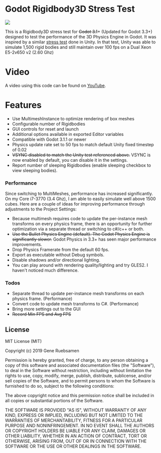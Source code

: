 # Godot Rigidbody3D Stress Test

![](demo.gif)

This is a Rigidbody3D stress test for ~~Godot 3.1~~+ (Updated for Godot 3.3+) designed to test the performance of the 3D Physics Engine in Godot.  It was inspired by a similar [stress test](https://www.youtube.com/watch?v=8zo5a_QvJtk) done in Unity.  In that test, Unity was able to simulate 1,500 rigid bodies and still maintain over 100 fps on a Dual Xeon E5-2v650 v2 (2.60 Ghz)

# Video
A video using this code can be found on [YouTube](https://www.youtube.com/watch?v=XTE4B6yULR4).

# Features

  - Use MultimeshInstance to optimize rendering of box meshes
  - Configurable number of Rigidbodies
  - GUI controls for reset and launch
  - Additional options available in exported Editor variables
  - Compatible with Godot 3.1.1 or newer
  - Physics update rate set to 50 fps to match default Unity fixed timestep of 0.02
  - ~~VSYNC disabled to match the Unity test referenced above.~~ VSYNC is now enabled by default, you can disable it in the settings.
  - Report number of sleeping Rigidbodies (enable sleeping checkbox to view sleeping bodies).

### Performance

Since switching to MultiMeshes, performance has increased significantly. On my Core i7-3770 (3.4 Ghz), I am able to easily simulate well above 1500 cubes. Here are a couple of ideas for improving performance through adjustments to the Project Settings:

* Because multimesh requires code to update the per-instance mesh transforms on every physics frame, there is an opportunity for further optimization via a separate thread or switching to c#/c++ or both.
* ~~Use the Bullet Physics Engine (default).  The Godot Physics Engine is significantly slower.~~ Godot Physics in 3.3+ has seen major performance improvements.
* Drop Physics Framerate from the default 60 fps.
* Export as executable without Debug symbols.
* Disable shadows and/or directional lighting.
* You can play around with rendering quality/lighting and try GLES2.  I haven't noticed much difference.

### Todos

 - Separate thread to update per-instance mesh transforms on each physics frame. (Performance)
 - Convert code to update mesh transforms to C#. (Performance)
 - Bring more settings out to the GUI
 - ~~Record Min FPS and Avg FPS~~

License
----

MIT License (MIT)

Copyright (c) 2019 Gene Ruebsamen

Permission is hereby granted, free of charge, to any person obtaining a copy of this software and associated documentation files (the "Software"), to deal in the Software without restriction, including without limitation the rights to use, copy, modify, merge, publish, distribute, sublicense, and/or sell copies of the Software, and to permit persons to whom the Software is furnished to do so, subject to the following conditions:

The above copyright notice and this permission notice shall be included in all copies or substantial portions of the Software.

THE SOFTWARE IS PROVIDED "AS IS", WITHOUT WARRANTY OF ANY KIND, EXPRESS OR IMPLIED, INCLUDING BUT NOT LIMITED TO THE WARRANTIES OF MERCHANTABILITY, FITNESS FOR A PARTICULAR PURPOSE AND NONINFRINGEMENT. IN NO EVENT SHALL THE AUTHORS OR COPYRIGHT HOLDERS BE LIABLE FOR ANY CLAIM, DAMAGES OR OTHER LIABILITY, WHETHER IN AN ACTION OF CONTRACT, TORT OR OTHERWISE, ARISING FROM, OUT OF OR IN CONNECTION WITH THE SOFTWARE OR THE USE OR OTHER DEALINGS IN THE SOFTWARE.
